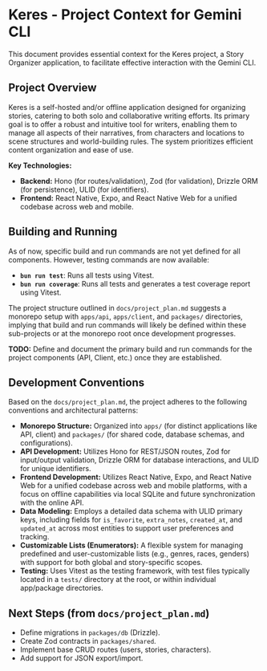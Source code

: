 # Keres - Project Context for Gemini CLI

This document provides essential context for the Keres project, a Story Organizer application, to facilitate effective interaction with the Gemini CLI.

## Project Overview

Keres is a self-hosted and/or offline application designed for organizing stories, catering to both solo and collaborative writing efforts. Its primary goal is to offer a robust and intuitive tool for writers, enabling them to manage all aspects of their narratives, from characters and locations to scene structures and world-building rules. The system prioritizes efficient content organization and ease of use.

**Key Technologies:**
- **Backend:** Hono (for routes/validation), Zod (for validation), Drizzle ORM (for persistence), ULID (for identifiers).
- **Frontend:** React Native, Expo, and React Native Web for a unified codebase across web and mobile.

## Building and Running

As of now, specific build and run commands are not yet defined for all components. However, testing commands are now available:

- **`bun run test`**: Runs all tests using Vitest.
- **`bun run coverage`**: Runs all tests and generates a test coverage report using Vitest.

The project structure outlined in `docs/project_plan.md` suggests a monorepo setup with `apps/api`, `apps/client`, and `packages/` directories, implying that build and run commands will likely be defined within these sub-projects or at the monorepo root once development progresses.

**TODO:** Define and document the primary build and run commands for the project components (API, Client, etc.) once they are established.

## Development Conventions

Based on the `docs/project_plan.md`, the project adheres to the following conventions and architectural patterns:

- **Monorepo Structure:** Organized into `apps/` (for distinct applications like API, client) and `packages/` (for shared code, database schemas, and configurations).
- **API Development:** Utilizes Hono for REST/JSON routes, Zod for input/output validation, Drizzle ORM for database interactions, and ULID for unique identifiers.
- **Frontend Development:** Utilizes React Native, Expo, and React Native Web for a unified codebase across web and mobile platforms, with a focus on offline capabilities via local SQLite and future synchronization with the online API.
- **Data Modeling:** Employs a detailed data schema with ULID primary keys, including fields for `is_favorite`, `extra_notes`, `created_at`, and `updated_at` across most entities to support user preferences and tracking.
- **Customizable Lists (Enumerators):** A flexible system for managing predefined and user-customizable lists (e.g., genres, races, genders) with support for both global and story-specific scopes.
- **Testing:** Uses Vitest as the testing framework, with test files typically located in a `tests/` directory at the root, or within individual app/package directories.

## Next Steps (from `docs/project_plan.md`)

- Define migrations in `packages/db` (Drizzle).
- Create Zod contracts in `packages/shared`.
- Implement base CRUD routes (users, stories, characters).
- Add support for JSON export/import.